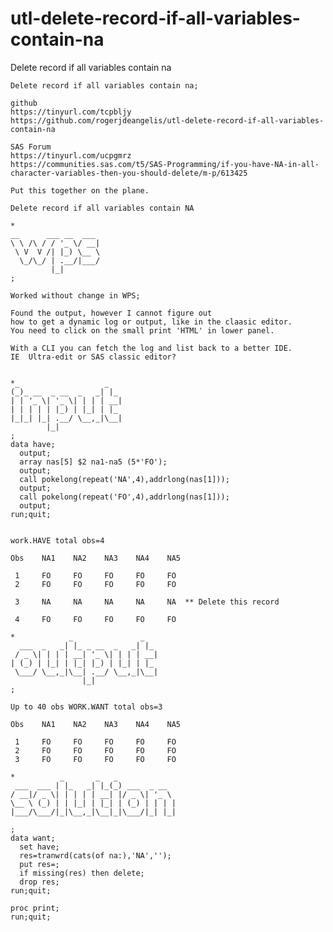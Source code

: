 # utl-delete-record-if-all-variables-contain-na
Delete record if all variables contain na

    Delete record if all variables contain na;

    github
    https://tinyurl.com/tcpbljy
    https://github.com/rogerjdeangelis/utl-delete-record-if-all-variables-contain-na

    SAS Forum
    https://tinyurl.com/ucpgmrz
    https://communities.sas.com/t5/SAS-Programming/if-you-have-NA-in-all-character-variables-then-you-should-delete/m-p/613425

    Put this together on the plane.

    Delete record if all variables contain NA

    *
    __      ___ __  ___
    \ \ /\ / / '_ \/ __|
     \ V  V /| |_) \__ \
      \_/\_/ | .__/|___/
             |_|
    ;

    Worked without change in WPS;

    Found the output, however I cannot figure out
    how to get a dynamic log or output, like in the claasic editor.
    You need to click on the small print 'HTML' in lower panel.

    With a CLI you can fetch the log and list back to a better IDE.
    IE  Ultra-edit or SAS classic editor?


    *_                   _
    (_)_ __  _ __  _   _| |_
    | | '_ \| '_ \| | | | __|
    | | | | | |_) | |_| | |_
    |_|_| |_| .__/ \__,_|\__|
            |_|
    ;
    data have;
      output;
      array nas[5] $2 na1-na5 (5*'FO');
      output;
      call pokelong(repeat('NA',4),addrlong(nas[1]));
      output;
      call pokelong(repeat('FO',4),addrlong(nas[1]));
      output;
    run;quit;


    work.HAVE total obs=4

    Obs    NA1    NA2    NA3    NA4    NA5

     1     FO     FO     FO     FO     FO
     2     FO     FO     FO     FO     FO

     3     NA     NA     NA     NA     NA  ** Delete this record

     4     FO     FO     FO     FO     FO

    *            _               _
      ___  _   _| |_ _ __  _   _| |_
     / _ \| | | | __| '_ \| | | | __|
    | (_) | |_| | |_| |_) | |_| | |_
     \___/ \__,_|\__| .__/ \__,_|\__|
                    |_|
    ;

    Up to 40 obs WORK.WANT total obs=3

    Obs    NA1    NA2    NA3    NA4    NA5

     1     FO     FO     FO     FO     FO
     2     FO     FO     FO     FO     FO
     3     FO     FO     FO     FO     FO

    *          _       _   _
     ___  ___ | |_   _| |_(_) ___  _ __
    / __|/ _ \| | | | | __| |/ _ \| '_ \
    \__ \ (_) | | |_| | |_| | (_) | | | |
    |___/\___/|_|\__,_|\__|_|\___/|_| |_|

    ;
    data want;
      set have;
      res=tranwrd(cats(of na:),'NA','');
      put res=;
      if missing(res) then delete;
      drop res;
    run;quit;

    proc print;
    run;quit;
    
